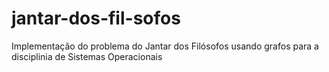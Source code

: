 # jantar-dos-fil-sofos
Implementação do problema do Jantar dos Filósofos usando grafos para a disciplinia de Sistemas Operacionais 
